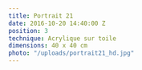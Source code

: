 ```yaml
---
title: Portrait 21
date: 2016-10-20 14:40:00 Z
position: 3
technique: Acrylique sur toile
dimensions: 40 x 40 cm
photo: "/uploads/portrait21_hd.jpg"
---
```


